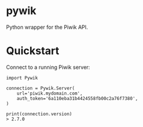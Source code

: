 pywik
=====

Python wrapper for the Piwik API.

# Quickstart

Connect to a running Piwik server:

    import Pywik
    
    connection = Pywik.Server(
        url='piwik.mydomain.com',
        auth_token='6a110eba31b4424558fb00c2a76f7380',
    )
   
    print(connection.version)
    > 2.7.0